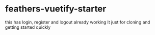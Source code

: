 # feathers-vuetify-starter

this has login, register and logout already working
It just for cloning and getting started quickly

